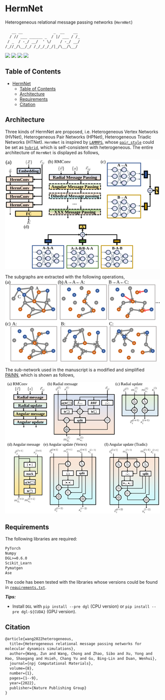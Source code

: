# HermNet
Heterogeneous relational message passing networks (```HermNet```)
```
   __ __              _  __    __ 
  / // ___ ______ _  / |/ ___ / /_
 / _  / -_/ __/  ' \/    / -_/ __/
/_//_/\__/_/ /_/_/_/_/|_/\__/\__/ 
```

![](https://img.shields.io/badge/language-python-yellow)
[![](https://img.shields.io/badge/paper-PDF-orange)](https://www.nature.com/articles/s41524-022-00739-1)
![](https://img.shields.io/github/stars/sakuraiiiii/HermNet?style=social)
![](https://img.shields.io/github/forks/sakuraiiiii/HermNet?style=social)

## Table of Contents

- [HermNet](#hermnet)
  - [Table of Contents](#table-of-contents)
  - [Architecture](#architecture)
  - [Requirements](#requirements)
  - [Citation](#citation)

## Architecture
Three kinds of HermNet are proposed, i.e. Heterogeneous Vertex Networks (HVNet), Heterogeneous Pair Networks (HPNet), Heterogeneous Triadic Networks (HTNet). `HermNet` is inspired by [`LAMMPS`](https://lammps.sandia.gov/), whose [`pair_style`](https://lammps.sandia.gov/doc/pairs.html) could be set as [`hybrid`](https://lammps.sandia.gov/doc/pair_hybrid.html), which is self-consistent with heterogeneous. The entire architecture of `HermNet` is displayed as follows,

![](./figs/arch.svg)

The subgraphs are extracted with the following operations, 
![](./figs/subgraph.svg)

The sub-network used in the manuscript is a modified and simplified [PAINN](https://arxiv.org/abs/2102.03150), which is shown as follows, 

![](./figs/subnetwork.svg)

## Requirements
The following libraries are required:
```
PyTorch
Numpy
DGL>=0.6.0
Scikit_Learn
Pymatgen
Ase
```
The code has been tested with the libraries whose versions could be found in [`requirements.txt`](./requirements.txt).

***Tips:***
* Install ```DGL``` with ```pip install --pre dgl``` (CPU version) or ```pip install --pre dgl-${CUDA}``` (GPU version).

## Citation
```
@article{wang2022heterogeneous,
  title={Heterogeneous relational message passing networks for molecular dynamics simulations},
  author={Wang, Zun and Wang, Chong and Zhao, Sibo and Xu, Yong and Hao, Shaogang and Hsieh, Chang Yu and Gu, Bing-Lin and Duan, Wenhui},
  journal={npj Computational Materials},
  volume={8},
  number={1},
  pages={1--9},
  year={2022},
  publisher={Nature Publishing Group}
}
```